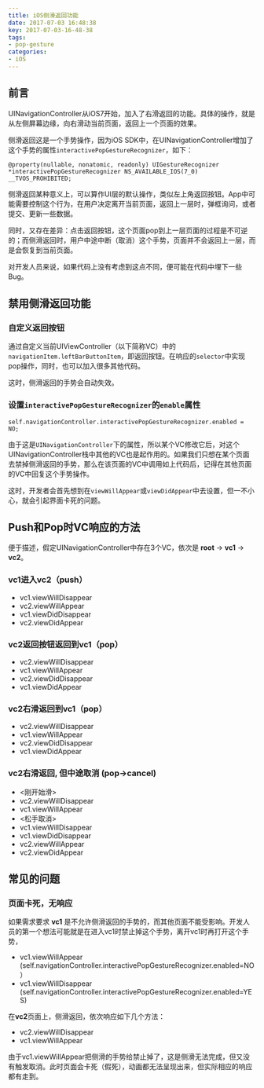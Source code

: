```yaml
---
title: iOS侧滑返回功能
date: 2017-07-03 16:48:38
key: 2017-07-03-16-48-38
tags:
- pop-gesture
categories:
- iOS
---
```


## 前言
UINavigationController从iOS7开始，加入了右滑返回的功能。具体的操作，就是从左侧屏幕边缘，向右滑动当前页面，返回上一个页面的效果。

侧滑返回这是一个手势操作，因为iOS SDK中，在UINavigationController增加了这个手势的属性`interactivePopGestureRecognizer`，如下：
```objc
@property(nullable, nonatomic, readonly) UIGestureRecognizer *interactivePopGestureRecognizer NS_AVAILABLE_IOS(7_0) __TVOS_PROHIBITED;
```

侧滑返回某种意义上，可以算作UI层的默认操作，类似左上角返回按钮。App中可能需要控制这个行为，在用户决定离开当前页面，返回上一层时，弹框询问，或者提交、更新一些数据。

同时，又存在差异：点击返回按钮，这个页面pop到上一层页面的过程是不可逆的；而侧滑返回时，用户中途中断（取消）这个手势，页面并不会返回上一层，而是会恢复到当前页面。

对开发人员来说，如果代码上没有考虑到这点不同，便可能在代码中埋下一些Bug。

<!-- more -->

## 禁用侧滑返回功能
### 自定义返回按钮
通过自定义当前UIViewController（以下简称VC）中的`navigationItem.leftBarButtonItem`，即返回按钮。在响应的`selector`中实现pop操作，同时，也可以加入很多其他代码。

这时，侧滑返回的手势会自动失效。

### 设置`interactivePopGestureRecognizer`的`enable`属性
```obj
self.navigationController.interactivePopGestureRecognizer.enabled = NO;
```
由于这是`UINavigationController`下的属性，所以某个VC修改它后，对这个UINavigationController栈中其他的VC也是起作用的。如果我们只想在某个页面去禁掉侧滑返回的手势，那么在该页面的VC中调用如上代码后，记得在其他页面的VC中回复这个手势操作。

这时，开发者会首先想到在`viewWillAppear`或`viewDidAppear`中去设置，但一不小心，就会引起界面卡死的问题。

## Push和Pop时VC响应的方法
便于描述，假定UINavigationController中存在3个VC，依次是 **root** -> **vc1** -> **vc2**。
### vc1进入vc2（push）
- vc1.viewWillDisappear
- vc2.viewWillAppear
- vc1.viewDidDisappear
- vc2.viewDidAppear

### vc2返回按钮返回到vc1（pop）
- vc2.viewWillDisappear
- vc1.viewWillAppear
- vc2.viewDidDisappear
- vc1.viewDidAppear

### vc2右滑返回到vc1（pop）
- vc2.viewWillDisappear
- vc1.viewWillAppear
- vc2.viewDidDisappear
- vc1.viewDidAppear

### vc2右滑返回, 但中途取消 (pop->cancel)
- <刚开始滑>
- vc2.viewWillDisappear
- vc1.viewWillAppear
- <松手取消>
- vc1.viewWillDisappear
- vc1.viewDidDisappear
- vc2.viewWillAppear
- vc2.viewDidAppear

## 常见的问题
### 页面卡死，无响应
如果需求要求 **vc1** 是不允许侧滑返回的手势的，而其他页面不能受影响。开发人员的第一个想法可能就是在进入vc1时禁止掉这个手势，离开vc1时再打开这个手势，
- vc1.viewWillAppear      (self.navigationController.interactivePopGestureRecognizer.enabled=NO）
- vc1.viewWillDisappear   (self.navigationController.interactivePopGestureRecognizer.enabled=YES)

在**vc2**页面上，侧滑返回，依次响应如下几个方法：
- vc2.viewWillDisappear
- vc1.viewWillAppear

由于vc1.viewWillAppear把侧滑的手势给禁止掉了，这是侧滑无法完成，但又没有触发取消。此时页面会卡死（假死），动画都无法呈现出来，但实际相应的响应都有走到。
